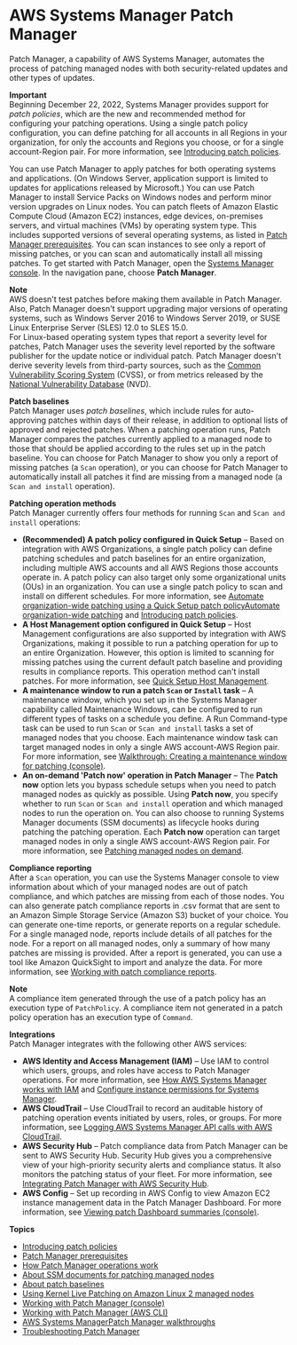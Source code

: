 # AWS Systems Manager Patch Manager<a name="systems-manager-patch"></a>

Patch Manager, a capability of AWS Systems Manager, automates the process of patching managed nodes with both security\-related updates and other types of updates\.

**Important**  
Beginning December 22, 2022, Systems Manager provides support for *patch policies*, which are the new and recommended method for configuring your patching operations\. Using a single patch policy configuration, you can define patching for all accounts in all Regions in your organization, for only the accounts and Regions you choose, or for a single account\-Region pair\. For more information, see [Introducing patch policies](patch-policies-about.md)\.

You can use Patch Manager to apply patches for both operating systems and applications\. \(On Windows Server, application support is limited to updates for applications released by Microsoft\.\) You can use Patch Manager to install Service Packs on Windows nodes and perform minor version upgrades on Linux nodes\. You can patch fleets of Amazon Elastic Compute Cloud \(Amazon EC2\) instances, edge devices, on\-premises servers, and virtual machines \(VMs\) by operating system type\. This includes supported versions of several operating systems, as listed in [Patch Manager prerequisites](patch-manager-prerequisites.md)\. You can scan instances to see only a report of missing patches, or you can scan and automatically install all missing patches\. To get started with Patch Manager, open the [Systems Manager console](https://console.aws.amazon.com/systems-manager/patch-manager)\. In the navigation pane, choose **Patch Manager**\.

**Note**  
AWS doesn't test patches before making them available in Patch Manager\. Also, Patch Manager doesn't support upgrading major versions of operating systems, such as Windows Server 2016 to Windows Server 2019, or SUSE Linux Enterprise Server \(SLES\) 12\.0 to SLES 15\.0\.  
For Linux\-based operating system types that report a severity level for patches, Patch Manager uses the severity level reported by the software publisher for the update notice or individual patch\. Patch Manager doesn't derive severity levels from third\-party sources, such as the [Common Vulnerability Scoring System](https://www.first.org/cvss/) \(CVSS\), or from metrics released by the [National Vulnerability Database](https://nvd.nist.gov/vuln) \(NVD\)\.

**Patch baselines**  
Patch Manager uses *patch baselines*, which include rules for auto\-approving patches within days of their release, in addition to optional lists of approved and rejected patches\. When a patching operation runs, Patch Manager compares the patches currently applied to a managed node to those that should be applied according to the rules set up in the patch baseline\. You can choose for Patch Manager to show you only a report of missing patches \(a `Scan` operation\), or you can choose for Patch Manager to automatically install all patches it find are missing from a managed node \(a `Scan and install` operation\)\.

**Patching operation methods**  
Patch Manager currently offers four methods for running `Scan` and `Scan and install` operations:
+ **\(Recommended\) A patch policy configured in Quick Setup** – Based on integration with AWS Organizations, a single patch policy can define patching schedules and patch baselines for an entire organization, including multiple AWS accounts and all AWS Regions those accounts operate in\. A patch policy can also target only some organizational units \(OUs\) in an organization\. You can use a single patch policy to scan and install on different schedules\. For more information, see [Automate organization\-wide patching using a Quick Setup patch policyAutomate organization\-wide patching](quick-setup-patch-manager.md) and [Introducing patch policies](patch-policies-about.md)\.
+ **A Host Management option configured in Quick Setup** – Host Management configurations are also supported by integration with AWS Organizations, making it possible to run a patching operation for up to an entire Organization\. However, this option is limited to scanning for missing patches using the current default patch baseline and providing results in compliance reports\. This operation method can't install patches\. For more information, see [Quick Setup Host Management](quick-setup-host-management.md)\.
+ **A maintenance window to run a patch `Scan` or `Install` task** – A maintenance window, which you set up in the Systems Manager capability called Maintenance Windows, can be configured to run different types of tasks on a schedule you define\. A Run Command\-type task can be used to run `Scan` or `Scan and install` tasks a set of managed nodes that you choose\. Each maintenance window task can target managed nodes in only a single AWS account\-AWS Region pair\. For more information, see [Walkthrough: Creating a maintenance window for patching \(console\)](sysman-patch-mw-console.md)\.
+ **An on\-demand 'Patch now' operation in Patch Manager** – The **Patch now** option lets you bypass schedule setups when you need to patch managed nodes as quickly as possible\. Using **Patch now**, you specify whether to run `Scan` or `Scan and install` operation and which managed nodes to run the operation on\. You can also choose to running Systems Manager documents \(SSM documents\) as lifecycle hooks during patching the patching operation\. Each **Patch now** operation can target managed nodes in only a single AWS account\-AWS Region pair\. For more information, see [Patching managed nodes on demand](patch-on-demand.md)\.

**Compliance reporting**  
After a `Scan` operation, you can use the Systems Manager console to view information about which of your managed nodes are out of patch compliance, and which patches are missing from each of those nodes\. You can also generate patch compliance reports in \.csv format that are sent to an Amazon Simple Storage Service \(Amazon S3\) bucket of your choice\. You can generate one\-time reports, or generate reports on a regular schedule\. For a single managed node, reports include details of all patches for the node\. For a report on all managed nodes, only a summary of how many patches are missing is provided\. After a report is generated, you can use a tool like Amazon QuickSight to import and analyze the data\. For more information, see [Working with patch compliance reports](patch-compliance-reports.md)\.

**Note**  
A compliance item generated through the use of a patch policy has an execution type of `PatchPolicy`\. A compliance item not generated in a patch policy operation has an execution type of `Command`\.

**Integrations**  
Patch Manager integrates with the following other AWS services: 
+ **AWS Identity and Access Management \(IAM\)** – Use IAM to control which users, groups, and roles have access to Patch Manager operations\. For more information, see [How AWS Systems Manager works with IAM](security_iam_service-with-iam.md) and [Configure instance permissions for Systems Manager](setup-instance-permissions.md)\. 
+ **AWS CloudTrail** – Use CloudTrail to record an auditable history of patching operation events initiated by users, roles, or groups\. For more information, see [Logging AWS Systems Manager API calls with AWS CloudTrail](monitoring-cloudtrail-logs.md)\.
+ **AWS Security Hub** – Patch compliance data from Patch Manager can be sent to AWS Security Hub\. Security Hub gives you a comprehensive view of your high\-priority security alerts and compliance status\. It also monitors the patching status of your fleet\. For more information, see [Integrating Patch Manager with AWS Security Hub](patch-manager-security-hub-integration.md)\. 
+ **AWS Config** – Set up recording in AWS Config to view Amazon EC2 instance management data in the Patch Manager Dashboard\. For more information, see [Viewing patch Dashboard summaries \(console\)](view-patch-dashboard-summaries.md)\.

**Topics**
+ [Introducing patch policies](patch-policies-about.md)
+ [Patch Manager prerequisites](patch-manager-prerequisites.md)
+ [How Patch Manager operations work](patch-manager-how-it-works.md)
+ [About SSM documents for patching managed nodes](patch-manager-ssm-documents.md)
+ [About patch baselines](about-patch-baselines.md)
+ [Using Kernel Live Patching on Amazon Linux 2 managed nodes](kernel-live-patching.md)
+ [Working with Patch Manager \(console\)](sysman-patch-working.md)
+ [Working with Patch Manager \(AWS CLI\)](patch-manager-cli-commands.md)
+ [AWS Systems ManagerPatch Manager walkthroughs](patch-walkthroughs.md)
+ [Troubleshooting Patch Manager](patch-manager-troubleshooting.md)